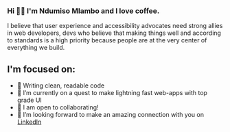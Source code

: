 ### Hi 👋🏼 I'm Ndumiso Mlambo and I love coffee. 

I believe that user experience and accessibility advocates need strong allies in web developers, devs who believe that making things well and according to standards is a high priority because people are at the very center of everything we build.

## I'm focused on:

- 🔭 Writing clean, readable code
- 🌱 I’m currently on a quest to make lightning fast web-apps with top grade UI
- 👯 I am open to collaborating!
- 🤝 I’m looking forward to make an amazing connection with you on <a href="https://www.linkedin.com/in/ndumiso-mlambo-a7a93423/" rel="nofollow">LinkedIn</a>

